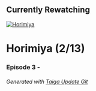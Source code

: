 ﻿
## Currently Rewatching

[![Horimiya](https://s4.anilist.co/file/anilistcdn/media/anime/cover/medium/bx124080-yXw5kfUubV8s.jpg)](https://anilist.co/anime/124080)

# Horimiya (2/13)

### Episode 3 - 

###### *Generated with [Taiga Update Git](https://github.com/nike4613/taiga-update-git)*